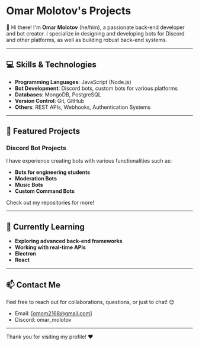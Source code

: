 # Omar Molotov's Projects

👋 Hi there! I'm **Omar Molotov** (he/him), a passionate back-end developer and bot creator. I specialize in designing and developing bots for Discord and other platforms, as well as building robust back-end systems.

---

## 💻 Skills & Technologies

- **Programming Languages**: JavaScript (Node.js)
- **Bot Development**: Discord bots, custom bots for various platforms
- **Databases**: MongoDB, PostgreSQL
- **Version Control**: Git, GitHub
- **Others**: REST APIs, Webhooks, Authentication Systems

---

## 🚀 Featured Projects

### **Discord Bot Projects**
I have experience creating bots with various functionalities such as:
- **Bots for engineering students**
- **Moderation Bots**
- **Music Bots**
- **Custom Command Bots**

Check out my repositories for more!

---

## 🌱 Currently Learning

- **Exploring advanced back-end frameworks**
- **Working with real-time APIs**
- **Electron**
- **React**
---

## 📫 Contact Me

Feel free to reach out for collaborations, questions, or just to chat! 😊

- Email: [omom2168@gmail.com]
- Discord: omar_molotov

---

Thank you for visiting my profile! ❤️

